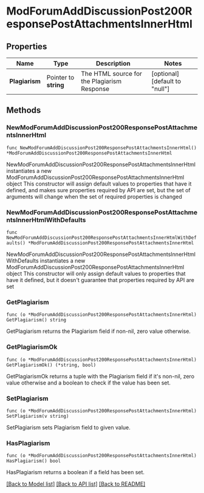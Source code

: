 # ModForumAddDiscussionPost200ResponsePostAttachmentsInnerHtml

## Properties

Name | Type | Description | Notes
------------ | ------------- | ------------- | -------------
**Plagiarism** | Pointer to **string** | The HTML source for the Plagiarism Response | [optional] [default to "null"]

## Methods

### NewModForumAddDiscussionPost200ResponsePostAttachmentsInnerHtml

`func NewModForumAddDiscussionPost200ResponsePostAttachmentsInnerHtml() *ModForumAddDiscussionPost200ResponsePostAttachmentsInnerHtml`

NewModForumAddDiscussionPost200ResponsePostAttachmentsInnerHtml instantiates a new ModForumAddDiscussionPost200ResponsePostAttachmentsInnerHtml object
This constructor will assign default values to properties that have it defined,
and makes sure properties required by API are set, but the set of arguments
will change when the set of required properties is changed

### NewModForumAddDiscussionPost200ResponsePostAttachmentsInnerHtmlWithDefaults

`func NewModForumAddDiscussionPost200ResponsePostAttachmentsInnerHtmlWithDefaults() *ModForumAddDiscussionPost200ResponsePostAttachmentsInnerHtml`

NewModForumAddDiscussionPost200ResponsePostAttachmentsInnerHtmlWithDefaults instantiates a new ModForumAddDiscussionPost200ResponsePostAttachmentsInnerHtml object
This constructor will only assign default values to properties that have it defined,
but it doesn't guarantee that properties required by API are set

### GetPlagiarism

`func (o *ModForumAddDiscussionPost200ResponsePostAttachmentsInnerHtml) GetPlagiarism() string`

GetPlagiarism returns the Plagiarism field if non-nil, zero value otherwise.

### GetPlagiarismOk

`func (o *ModForumAddDiscussionPost200ResponsePostAttachmentsInnerHtml) GetPlagiarismOk() (*string, bool)`

GetPlagiarismOk returns a tuple with the Plagiarism field if it's non-nil, zero value otherwise
and a boolean to check if the value has been set.

### SetPlagiarism

`func (o *ModForumAddDiscussionPost200ResponsePostAttachmentsInnerHtml) SetPlagiarism(v string)`

SetPlagiarism sets Plagiarism field to given value.

### HasPlagiarism

`func (o *ModForumAddDiscussionPost200ResponsePostAttachmentsInnerHtml) HasPlagiarism() bool`

HasPlagiarism returns a boolean if a field has been set.


[[Back to Model list]](../README.md#documentation-for-models) [[Back to API list]](../README.md#documentation-for-api-endpoints) [[Back to README]](../README.md)


